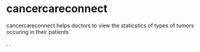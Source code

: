 # cancercareconnect
cancercareconnect helps doctors to view the staticstics of types of tumors occuring in their patients

.
.
